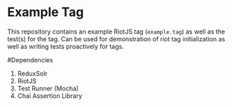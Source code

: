 # Example Tag

This repository contains an example RiotJS tag (`example.tag`) as well as the test(s) for the tag. Can be used for demonstration of riot tag initialization as well as writing tests proactively for tags.

#Dependencies

1. ReduxSolr
2. RiotJS
3. Test Runner (Mocha)
4. Chai Assertion Library
